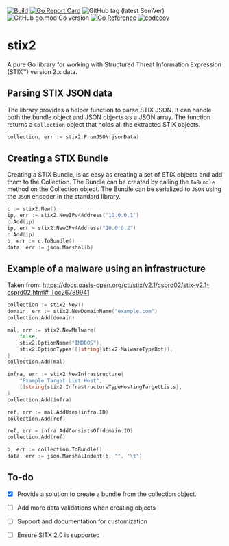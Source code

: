 [![Build](https://github.com/TcM1911/stix2/actions/workflows/build.yml/badge.svg)](https://github.com/TcM1911/stix2/actions/workflows/build.yml)
[![Go Report Card](https://goreportcard.com/badge/github.com/TcM1911/stix2)](https://goreportcard.com/report/github.com/TcM1911/stix2)
![GitHub tag (latest SemVer)](https://img.shields.io/github/v/tag/TcM1911/stix2?label=Latest)
![GitHub go.mod Go version](https://img.shields.io/github/go-mod/go-version/TcM1911/stix2)
[![Go Reference](https://pkg.go.dev/badge/github.com/TcM1911/stix2.svg)](https://pkg.go.dev/github.com/TcM1911/stix2)
[![codecov](https://codecov.io/gh/TcM1911/stix2/branch/master/graph/badge.svg)](https://codecov.io/gh/TcM1911/stix2)

# stix2
A pure Go library for working with Structured Threat Information Expression
(STIX™) version 2.x data.

## Parsing STIX JSON data

The library provides a helper function to parse STIX JSON. It can handle
both the bundle object and JSON objects as a JSON array. The function returns
a `Collection` object that holds all the extracted STIX objects.

```go
collection, err := stix2.FromJSON(jsonData)
```

## Creating a STIX Bundle

Creating a STIX Bundle, is as easy as creating a set of STIX objects and add
them to the Collection. The Bundle can be created by calling the `ToBundle`
method on the Collection object. The Bundle can be serialized to `JSON`
using the `JSON` encoder in the standard library.

```go
c := stix2.New()
ip, err := stix2.NewIPv4Address("10.0.0.1")
c.Add(ip)
ip, err = stix2.NewIPv4Address("10.0.0.2")
c.Add(ip)
b, err := c.ToBundle()
data, err := json.Marshal(b)
```


## Example of a malware using an infrastructure
Taken from: https://docs.oasis-open.org/cti/stix/v2.1/csprd02/stix-v2.1-csprd02.html#_Toc26789941

```go
collection := stix2.New()
domain, err := stix2.NewDomainName("example.com")
collection.Add(domain)

mal, err := stix2.NewMalware(
	false,
	stix2.OptionName("IMDDOS"),
	stix2.OptionTypes([]string{stix2.MalwareTypeBot}),
)
collection.Add(mal)

infra, err := stix2.NewInfrastructure(
	"Example Target List Host",
	[]string{stix2.InfrastructureTypeHostingTargetLists},
)
collection.Add(infra)

ref, err := mal.AddUses(infra.ID)
collection.Add(ref)

ref, err = infra.AddConsistsOf(domain.ID)
collection.Add(ref)

b, err := collection.ToBundle()
data, err := json.MarshalIndent(b, "", "\t")
```

## To-do

- [x] Provide a solution to create a bundle from the collection object.
- [ ] Add more data validations when creating objects
- [ ] Support and documentation for customization
- [ ] Ensure SITX 2.0 is supported

